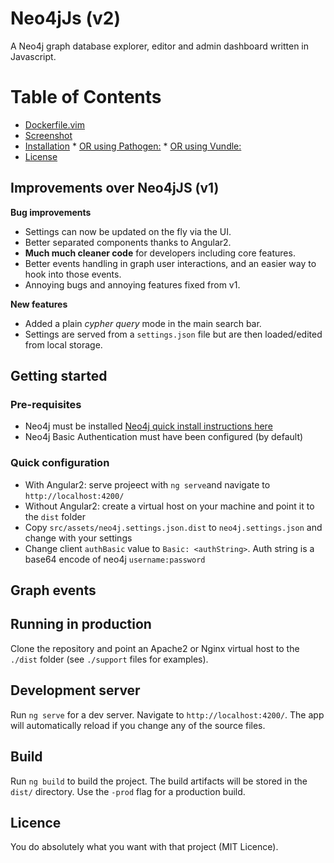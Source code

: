 # Neo4jJs (v2)

A Neo4j graph database explorer, editor and admin dashboard written in Javascript.

Table of Contents
=================

  * [Dockerfile.vim](#dockerfilevim)
  * [Screenshot](#screenshot)
  * [Installation](#installation)
        * [OR using Pathogen:](#or-using-pathogen)
        * [OR using Vundle:](#or-using-vundle)
  * [License](#license)

## Improvements over Neo4jJS (v1)

**Bug improvements**

- Settings can now be updated on the fly via the UI.
- Better separated components thanks to Angular2.
- **Much much cleaner code** for developers including core features.
- Better events handling in graph user interactions, and an easier way to hook into those events.
- Annoying bugs and annoying features fixed from v1.

**New features**

- Added a plain *cypher query* mode in the main search bar.
- Settings are served from a `settings.json` file but are then loaded/edited from local storage.

## Getting started

### Pre-requisites

- Neo4j must be installed [Neo4j quick install instructions here](https://www.digitalocean.com/community/tutorials/how-to-install-neo4j-on-an-ubuntu-vps)
- Neo4j Basic Authentication must have been configured (by default)

### Quick configuration

- With Angular2: serve projeect with `ng serve`and navigate to `http://localhost:4200/`
- Without Angular2: create a virtual host on your machine and point it to the `dist` folder
- Copy `src/assets/neo4j.settings.json.dist` to `neo4j.settings.json` and change with your settings
- Change client `authBasic` value to `Basic: <authString>`. Auth string is a base64 encode of neo4j `username:password`


## Graph events



## Running in production

Clone the repository and point an Apache2 or Nginx virtual host to the `./dist` folder (see `./support` files for examples).

## Development server

Run `ng serve` for a dev server. Navigate to `http://localhost:4200/`. The app will automatically reload if you change any of the source files.

## Build

Run `ng build` to build the project. The build artifacts will be stored in the `dist/` directory. Use the `-prod` flag for a production build.

## Licence

You do absolutely what you want with that project (MIT Licence).
